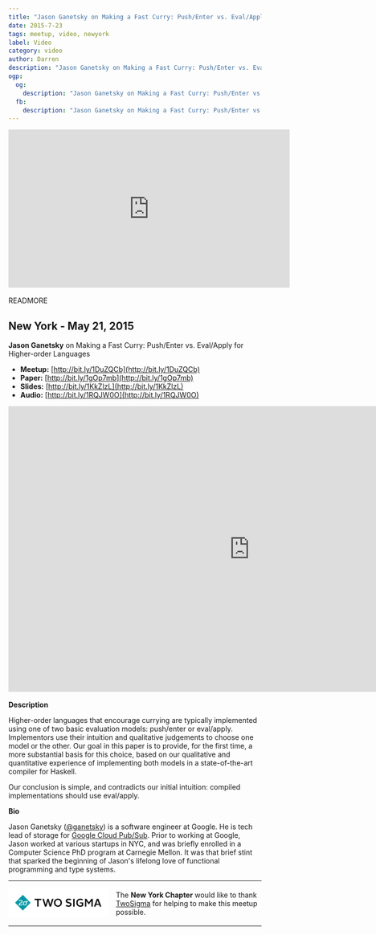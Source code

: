 ```yaml
---
title: "Jason Ganetsky on Making a Fast Curry: Push/Enter vs. Eval/Apply for Higher-order Languages"
date: 2015-7-23
tags: meetup, video, newyork
label: Video
category: video
author: Darren
description: "Jason Ganetsky on Making a Fast Curry: Push/Enter vs. Eval/Apply for Higher-order Languages"
ogp:
  og:
    description: "Jason Ganetsky on Making a Fast Curry: Push/Enter vs. Eval/Apply for Higher-order Languages"
  fb:
    description: "Jason Ganetsky on Making a Fast Curry: Push/Enter vs. Eval/Apply for Higher-order Languages"
---
```


<iframe class="video" width="560" height="315" src="https://www.youtube.com/embed/PDkhwIXjQHw" frameborder="0" allowfullscreen></iframe>

READMORE

## New York - May 21, 2015

**Jason Ganetsky** on Making a Fast Curry: Push/Enter vs. Eval/Apply for Higher-order Languages

* **Meetup:** [http://bit.ly/1DuZQCb](http://bit.ly/1DuZQCb)
* **Paper:** [http://bit.ly/1gOp7mb](http://bit.ly/1gOp7mb)
* **Slides:** [http://bit.ly/1KkZlzL](http://bit.ly/1KkZlzL)
* **Audio:** [http://bit.ly/1RQJW0O](http://bit.ly/1RQJW0O)

<iframe src="https://docs.google.com/presentation/d/11_VNU8ov0ZQIoZZtj390gXOr4VB0BLo1Y9UcoWGgSF8/embed?start=false&loop=false&delayms=3000" frameborder="0" width="960" height="569" allowfullscreen="true" mozallowfullscreen="true" webkitallowfullscreen="true"></iframe>

**Description**

Higher-order languages that encourage currying are typically implemented using one of two basic evaluation models: push/enter or eval/apply. Implementors use their intuition and qualitative judgements to choose one model or the other. Our goal in this paper is to provide, for the first time, a more substantial basis for this choice, based on our qualitative and quantitative experience of implementing both models in a state-of-the-art compiler for Haskell.

Our conclusion is simple, and contradicts our initial intuition: compiled implementations should use eval/apply.

**Bio**

Jason Ganetsky ([@ganetsky](https://twitter.com/ganetsky)) is a software engineer at Google. He is tech lead of storage for [Google Cloud Pub/Sub](https://cloud.google.com/pubsub/docs). Prior to working at Google, Jason worked at various startups in NYC, and was briefly enrolled in a Computer Science PhD program at Carnegie Mellon. It was that brief stint that sparked the beginning of Jason's lifelong love of functional programming and type systems.

---

<p style="display: flex; flex-direction: row; justify-content: center; align-items: center;">
<a href="https://www.twosigma.com/"><img src="/images/TwoSigma_RGB.jpg" alt="TwoSigma" title="TwoSigma - Platinum Sponsor of Papers We Love NYC" style="width: 200px; margin: 0 1em 0 0;"></a> <span style="flex: 1;">The <strong>New York Chapter</strong> would like to thank <a href="http://www.twosigma.com">TwoSigma</a> for helping to make this meetup possible.</span>
</p>

---
